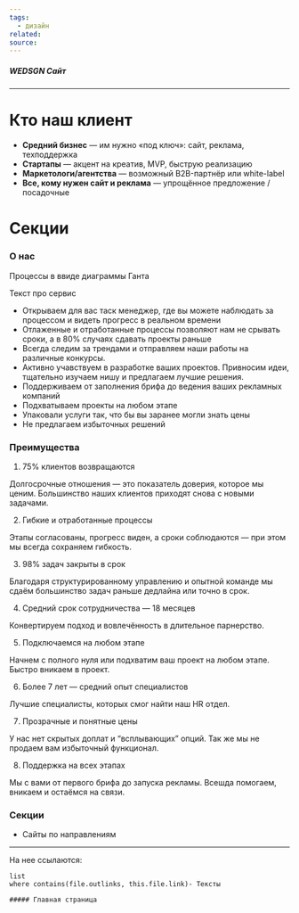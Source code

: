 ```yaml
---
tags:
  - дизайн
related: 
source:
---
```

##### WEDSGN Сайт
---


# Кто наш клиент
- **Средний бизнес** — им нужно «под ключ»: сайт, реклама, техподдержка
- **Стартапы** — акцент на креатив, MVP, быструю реализацию    
- **Маркетологи/агентства** — возможный B2B-партнёр или white-label    
- **Все, кому нужен сайт и реклама** — упрощённое предложение / посадочные

# Секции
### О нас
Процессы в ввиде диаграммы Ганта

Текст про сервис
- Открываем для вас таск менеджер, где вы можете наблюдать за процессом и видеть прогресс в реальном времени
- Отлаженные и отработанные процессы позволяют нам не срывать сроки, а в 80% случаях сдавать проекты раньше
- Всегда следим за трендами и отправляем наши работы на различные конкурсы.
- Активно учавствуем в разработке ваших проектов. Привносим идеи, тщательно изучаем нишу и предлагаем лучшие решения.
- Поддерживаем от заполнения брифа до ведения ваших рекламных компаний
- Подхватываем проекты на любом этапе
- Упаковали услуги так, что бы вы заранее могли знать цены
- Не предлагаем избыточных решений


### Преимущества
1. 75% клиентов возвращаются

Долгосрочные отношения — это показатель доверия, которое мы ценим. Большинство наших клиентов приходят снова с новыми задачами.

2. Гибкие и отработанные процессы

Этапы согласованы, прогресс виден, а сроки соблюдаются — при этом мы всегда сохраняем гибкость.

3. 98% задач закрыты в срок

Благодаря структурированному управлению и опытной команде мы сдаём большинство задач раньше дедлайна или точно в срок.

4. Средний срок сотрудничества — 18 месяцев

Конвертируем подход и вовлечённость в длительное парнерство.

5. Подключаемся на любом этапе

Начнем с полного нуля или подхватим ваш проект на любом этапе. Быстро вникаем в проект.

6. Более 7 лет — средний опыт специалистов

Лучшие специалисты, которых смог найти наш HR отдел.

7. Прозрачные и понятные цены

У нас нет скрытых доплат и “всплывающих” опций. Так же мы не продаем вам избыточный функционал.

8. Поддержка на всех этапах

Мы с вами от первого брифа до запуска рекламы. Всешда помогаем, вникаем и остаёмся на связи.


### Секции
- Сайты по направлениям


---
На нее ссылаются:
```dataview
list
where contains(file.outlinks, this.file.link)- Тексты

##### Главная страница
